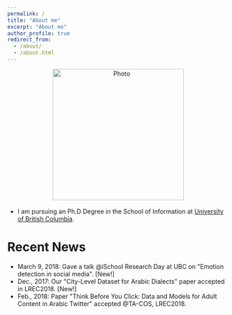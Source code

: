 ```yaml
---
permalink: /
title: "About me"
excerpt: "About me"
author_profile: true
redirect_from: 
  - /about/
  - /about.html
---
```


<p align="center">
  <img src="https://github.com/hasanhuz/halhuzali.github.io/blob/master/files/profile.jpg?raw=true" alt="Photo" style="width: 300px;"/> 
</p>


* I am pursuing an Ph.D Degree in the School of Information at [University of British Columbia](https://www.ubc.ca/). 


# Recent News
* March 9, 2018: Gave a talk @iSchool Research Day at UBC on "Emotion detection in social media". [New!]
* Dec., 2017: Our "City-Level Dataset for Arabic Dialects" paper accepted in LREC2018. [New!]
* Feb., 2018: Paper "Think Before You Click: Data and Models for Adult Content in Arabic Twitter" accepted @TA-COS, LREC2018.
